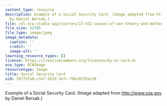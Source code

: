 ```yaml
---
content_type: resource
description: Example of a Social Security Card. (Image adapted from http://www.ssa.gov
  by Daniel Bersak.)
file: /ol-ocw-studio-app/courses/17-432-causes-of-war-theory-and-method-fall-2003/397737a0c3a7263d3e7c78bc0239ac38_chp_socialsec1.jpg
file_size: 52785
file_type: image/jpeg
image_metadata:
  caption: ''
  credit: ''
  image-alt: ''
learning_resource_types: []
license: https://creativecommons.org/licenses/by-nc-sa/4.0/
ocw_type: OCWImage
resourcetype: Image
title: Social Security Card
uid: 397737a0-c3a7-263d-3e7c-78bc0239ac38
---
```

Example of a Social Security Card. (Image adapted from http://www.ssa.gov by Daniel Bersak.)